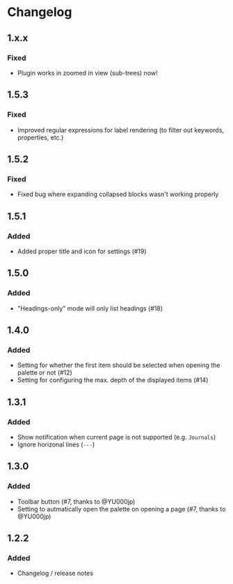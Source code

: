 # Changelog

## 1.x.x
### Fixed
- Plugin works in zoomed in view (sub-trees) now!

## 1.5.3
### Fixed
- Improved regular expressions for label rendering (to filter out keywords, properties, etc.)

## 1.5.2
### Fixed
- Fixed bug where expanding collapsed blocks wasn't working properly

## 1.5.1
### Added
- Added proper title and icon for settings (#19)

## 1.5.0
### Added
- "Headings-only" mode will only list headings (#18)

## 1.4.0
### Added
- Setting for whether the first item should be selected when opening the palette or not (#12)
- Setting for configuring the max. depth of the displayed items (#14)

## 1.3.1
### Added
- Show notification when current page is not supported (e.g. `Journals`)
- Ignore horizonal lines (`---`)

## 1.3.0
### Added
- Toolbar button (#7, thanks to @YU000jp)
- Setting to autmatically open the palette on opening a page (#7, thanks to @YU000jp)

## 1.2.2
### Added
- Changelog / release notes
